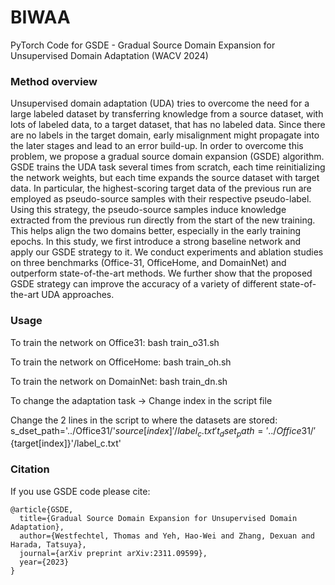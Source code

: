 # BIWAA
PyTorch Code for GSDE - Gradual Source Domain Expansion for Unsupervised Domain Adaptation (WACV 2024)


### Method overview
Unsupervised domain adaptation (UDA) tries to overcome the need for a large labeled dataset by transferring knowledge from a source dataset, with lots of labeled data, to a target dataset, that has no labeled data. Since there are no labels in the target domain, early misalignment might propagate into the later stages and lead to an error build-up.
In order to overcome this problem, we propose a gradual source domain expansion (GSDE) algorithm. GSDE trains the UDA task several times from scratch, each time reinitializing the network weights, but each time expands the source dataset with target data. In particular, the highest-scoring target data of the previous run are employed as pseudo-source samples with their respective pseudo-label. Using this strategy, the pseudo-source samples induce knowledge extracted from the previous run directly from the start of the new training. This helps align the two domains better, especially in the early training epochs.
In this study, we first introduce a strong baseline network and apply our GSDE strategy to it. We conduct experiments and ablation studies on three benchmarks (Office-31, OfficeHome, and DomainNet) and outperform state-of-the-art methods. We further show that the proposed GSDE strategy can improve the accuracy of a variety of different state-of-the-art UDA approaches.

### Usage
To train the network on Office31:
bash train_o31.sh

To train the network on OfficeHome:
bash train_oh.sh

To train the network on DomainNet:
bash train_dn.sh

To change the adaptation task -> Change index in the script file

Change the 2 lines in the script to where the datasets are stored:
    s_dset_path='../Office31/'${source[index]}'/label_c.txt'
    t_dset_path='../Office31/'${target[index]}'/label_c.txt'


### Citation
If you use GSDE code please cite:
```text
@article{GSDE,
  title={Gradual Source Domain Expansion for Unsupervised Domain Adaptation},
  author={Westfechtel, Thomas and Yeh, Hao-Wei and Zhang, Dexuan and Harada, Tatsuya},
  journal={arXiv preprint arXiv:2311.09599},
  year={2023}
}
```
